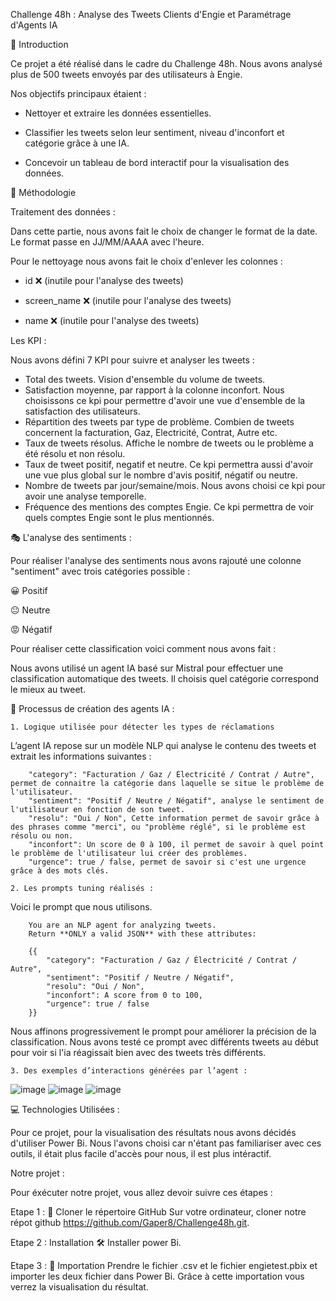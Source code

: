 Challenge 48h : Analyse des Tweets Clients d'Engie et Paramétrage d'Agents IA

🌟 Introduction

Ce projet a été réalisé dans le cadre du Challenge 48h. Nous avons analysé plus de 500 tweets envoyés par des utilisateurs à Engie.

Nos objectifs principaux étaient :

- Nettoyer et extraire les données essentielles.

- Classifier les tweets selon leur sentiment, niveau d'inconfort et catégorie grâce à une IA.

- Concevoir un tableau de bord interactif pour la visualisation des données.

📝 Méthodologie

Traitement des données : 

Dans cette partie, nous avons fait le choix de changer le format de la date. Le format passe en JJ/MM/AAAA avec l'heure.

Pour le nettoyage nous avons fait le choix d'enlever les colonnes : 

- id ❌ (inutile pour l'analyse des tweets)

- screen_name ❌ (inutile pour l'analyse des tweets)

- name ❌ (inutile pour l'analyse des tweets)

Les KPI : 

Nous avons défini 7 KPI pour suivre et analyser les tweets :

- Total des tweets. Vision d'ensemble du volume de tweets.
- Satisfaction moyenne, par rapport à la colonne inconfort. Nous choisissons ce kpi pour permettre d'avoir une vue d'ensemble de la satisfaction des utilisateurs.
- Répartition des tweets par type de problème. Combien de tweets concernent la facturation, Gaz, Electricité, Contrat, Autre etc.
- Taux de tweets résolus. Affiche le nombre de tweets ou le problème a été résolu et non résolu.
- Taux de tweet positif, negatif et neutre. Ce kpi permettra aussi d'avoir une vue plus global sur le nombre d'avis positif, négatif ou neutre.
- Nombre de tweets par jour/semaine/mois. Nous avons choisi ce kpi pour avoir une analyse temporelle.
- Fréquence des mentions des comptes Engie. Ce kpi permettra de voir quels comptes Engie sont le plus mentionnés.

🎭 L'analyse des sentiments : 

Pour réaliser l'analyse des sentiments nous avons rajouté une colonne "sentiment" avec trois catégories possible : 

😀 Positif

😐 Neutre

😡 Négatif

Pour réaliser cette classification voici comment nous avons fait : 

Nous avons utilisé un agent IA basé sur Mistral pour effectuer une classification automatique des tweets. Il choisis quel catégorie correspond le mieux au tweet.

🤖 Processus de création des agents IA :

    1. Logique utilisée pour détecter les types de réclamations

L’agent IA repose sur un modèle NLP qui analyse le contenu des tweets et extrait les informations suivantes :

        "category": "Facturation / Gaz / Électricité / Contrat / Autre", permet de connaitre la catégorie dans laquelle se situe le problème de l'utilisateur.
        "sentiment": "Positif / Neutre / Négatif", analyse le sentiment de l'utilisateur en fonction de son tweet.
        "resolu": "Oui / Non", Cette information permet de savoir grâce à des phrases comme "merci", ou "problème réglé", si le problème est résolu ou non.
        "inconfort": Un score de 0 à 100, il permet de savoir à quel point le problème de l'utilisateur lui créer des problèmes.
        "urgence": true / false, permet de savoir si c'est une urgence grâce à des mots clés.

    2. Les prompts tuning réalisés :

Voici le prompt que nous utilisons.

        You are an NLP agent for analyzing tweets.
        Return **ONLY a valid JSON** with these attributes:
        
        {{
            "category": "Facturation / Gaz / Électricité / Contrat / Autre",
            "sentiment": "Positif / Neutre / Négatif",
            "resolu": "Oui / Non",
            "inconfort": A score from 0 to 100,
            "urgence": true / false
        }}

Nous affinons progressivement le prompt pour améliorer la précision de la classification. Nous avons testé ce prompt avec différents tweets au début pour voir si l'ia réagissait bien avec des tweets très différents.

    3. Des exemples d’interactions générées par l’agent : 

![image](https://github.com/user-attachments/assets/748513b9-4f04-4a85-934a-d2b39da1e084)
![image](https://github.com/user-attachments/assets/b26b8cf4-fe7b-4774-8ced-58f679c5dbd2)
![image](https://github.com/user-attachments/assets/46461113-b011-4cdc-9e00-07efe24031d0)

💻 Technologies Utilisées :  

Pour ce projet, pour la visualisation des résultats nous avons décidés d'utiliser Power Bi. Nous l'avons choisi car n'étant pas familiariser avec ces outils, il était plus facile d'accès pour nous, il est plus intéractif.

Notre projet : 

Pour éxécuter notre projet, vous allez devoir suivre ces étapes : 

Etape 1 : 💪 Cloner le répertoire GitHub
Sur votre ordinateur, cloner notre répot github https://github.com/Gaper8/Challenge48h.git.

Etape 2 : Installation
🛠 Installer power Bi.

Etape 3 : 📂 Importation
Prendre le fichier .csv et le fichier engietest.pbix et importer les deux fichier dans Power Bi. Grâce à cette importation vous verrez la visualisation du résultat.

